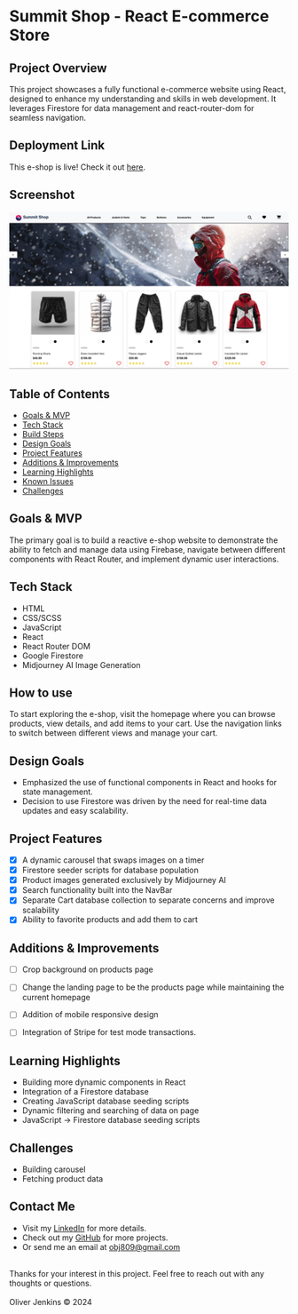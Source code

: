 # Summit Shop - React E-commerce Store


## Project Overview
This project showcases a fully functional e-commerce website using React, designed to enhance my understanding and skills in web development. It leverages Firestore for data management and react-router-dom for seamless navigation.


## Deployment Link
This e-shop is live! Check it out [here](https://react-ecommerce-store-project.netlify.app/).

## Screenshot
![E-shop Homepage](public/summit-shop-project-screenshot.png)


## Table of Contents
- [Goals & MVP](#goals--MVP)
- [Tech Stack](#tech-stack)
- [Build Steps](#build-steps)
- [Design Goals](#design-goals)
- [Project Features](#project-features)
- [Additions & Improvements](#additions--improvements)
- [Learning Highlights](#learning-highlights)
- [Known Issues](#known-issues)
- [Challenges](#challenges)


## Goals & MVP
The primary goal is to build a reactive e-shop website to demonstrate the ability to fetch and manage data using Firebase, navigate between different components with React Router, and implement dynamic user interactions.


## Tech Stack
- HTML
- CSS/SCSS
- JavaScript
- React
- React Router DOM
- Google Firestore
- Midjourney AI Image Generation

## How to use
To start exploring the e-shop, visit the homepage where you can browse products, view details, and add items to your cart. Use the navigation links to switch between different views and manage your cart.


## Design Goals
- Emphasized the use of functional components in React and hooks for state management. 
- Decision to use Firestore was driven by the need for real-time data updates and easy scalability.

## Project Features
- [x] A dynamic carousel that swaps images on a timer
- [x] Firestore seeder scripts for database population
- [x] Product images generated exclusively by Midjourney AI
- [x] Search functionality built into the NavBar
- [x] Separate Cart database collection to separate concerns and improve scalability
- [x] Ability to favorite products and add them to cart

## Additions & Improvements
- [ ] Crop background on products page
- [ ] Change the landing page to be the products page while maintaining the current homepage
- [ ] Addition of mobile responsive design
- [ ] Integration of Stripe for test mode transactions.


## Learning Highlights
- Building more dynamic components in React
- Integration of a Firestore database
- Creating JavaScript database seeding scripts
- Dynamic filtering and searching of data on page 
- JavaScript -> Firestore database seeding scripts


## Challenges
- Building carousel 
- Fetching product data


## Contact Me
- Visit my [LinkedIn](https://www.linkedin.com/in/obj809/) for more details.
- Check out my [GitHub](https://github.com/cyberforge1) for more projects.
- Or send me an email at obj809@gmail.com
<br />
Thanks for your interest in this project. Feel free to reach out with any thoughts or questions.
<br />
<br />
Oliver Jenkins © 2024


